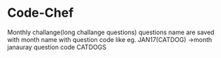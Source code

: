# Code-Chef
Monthly challange(long challange questions)
questions name are saved with month name with question code like eg. JAN17(CATDOG) ->month janauray question code CATDOGS 
